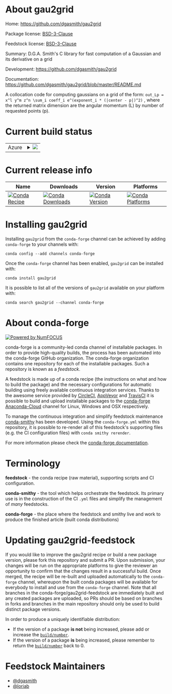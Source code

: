 About gau2grid
==============

Home: https://github.com/dgasmith/gau2grid

Package license: [BSD-3-Clause](https://opensource.org/licenses/BSD-3-Clause)

Feedstock license: [BSD-3-Clause](https://github.com/conda-forge/gau2grid-feedstock/blob/master/LICENSE.txt)

Summary: D.G.A. Smith's C library for fast computation of a Gaussian and its derivative on a grid

Development: https://github.com/dgasmith/gau2grid

Documentation: https://github.com/dgasmith/gau2grid/blob/master/README.md

A collocation code for computing gaussians on a grid of the form: ``` out_Lp = x^l y^m z^n \sum_i coeff_i e^(exponent_i * (|center - p|)^2) ``` , where the returned matrix dimension are the angular momentum (L) by number of requested points (p).


Current build status
====================


<table>
    
  <tr>
    <td>Azure</td>
    <td>
      <details>
        <summary>
          <a href="https://dev.azure.com/conda-forge/feedstock-builds/_build/latest?definitionId=11610&branchName=master">
            <img src="https://dev.azure.com/conda-forge/feedstock-builds/_apis/build/status/gau2grid-feedstock?branchName=master">
          </a>
        </summary>
        <table>
          <thead><tr><th>Variant</th><th>Status</th></tr></thead>
          <tbody><tr>
              <td>linux_64</td>
              <td>
                <a href="https://dev.azure.com/conda-forge/feedstock-builds/_build/latest?definitionId=11610&branchName=master">
                  <img src="https://dev.azure.com/conda-forge/feedstock-builds/_apis/build/status/gau2grid-feedstock?branchName=master&jobName=linux&configuration=linux_64_" alt="variant">
                </a>
              </td>
            </tr><tr>
              <td>osx_64</td>
              <td>
                <a href="https://dev.azure.com/conda-forge/feedstock-builds/_build/latest?definitionId=11610&branchName=master">
                  <img src="https://dev.azure.com/conda-forge/feedstock-builds/_apis/build/status/gau2grid-feedstock?branchName=master&jobName=osx&configuration=osx_64_" alt="variant">
                </a>
              </td>
            </tr><tr>
              <td>win_64</td>
              <td>
                <a href="https://dev.azure.com/conda-forge/feedstock-builds/_build/latest?definitionId=11610&branchName=master">
                  <img src="https://dev.azure.com/conda-forge/feedstock-builds/_apis/build/status/gau2grid-feedstock?branchName=master&jobName=win&configuration=win_64_" alt="variant">
                </a>
              </td>
            </tr>
          </tbody>
        </table>
      </details>
    </td>
  </tr>
</table>

Current release info
====================

| Name | Downloads | Version | Platforms |
| --- | --- | --- | --- |
| [![Conda Recipe](https://img.shields.io/badge/recipe-gau2grid-green.svg)](https://anaconda.org/conda-forge/gau2grid) | [![Conda Downloads](https://img.shields.io/conda/dn/conda-forge/gau2grid.svg)](https://anaconda.org/conda-forge/gau2grid) | [![Conda Version](https://img.shields.io/conda/vn/conda-forge/gau2grid.svg)](https://anaconda.org/conda-forge/gau2grid) | [![Conda Platforms](https://img.shields.io/conda/pn/conda-forge/gau2grid.svg)](https://anaconda.org/conda-forge/gau2grid) |

Installing gau2grid
===================

Installing `gau2grid` from the `conda-forge` channel can be achieved by adding `conda-forge` to your channels with:

```
conda config --add channels conda-forge
```

Once the `conda-forge` channel has been enabled, `gau2grid` can be installed with:

```
conda install gau2grid
```

It is possible to list all of the versions of `gau2grid` available on your platform with:

```
conda search gau2grid --channel conda-forge
```


About conda-forge
=================

[![Powered by NumFOCUS](https://img.shields.io/badge/powered%20by-NumFOCUS-orange.svg?style=flat&colorA=E1523D&colorB=007D8A)](http://numfocus.org)

conda-forge is a community-led conda channel of installable packages.
In order to provide high-quality builds, the process has been automated into the
conda-forge GitHub organization. The conda-forge organization contains one repository
for each of the installable packages. Such a repository is known as a *feedstock*.

A feedstock is made up of a conda recipe (the instructions on what and how to build
the package) and the necessary configurations for automatic building using freely
available continuous integration services. Thanks to the awesome service provided by
[CircleCI](https://circleci.com/), [AppVeyor](https://www.appveyor.com/)
and [TravisCI](https://travis-ci.com/) it is possible to build and upload installable
packages to the [conda-forge](https://anaconda.org/conda-forge)
[Anaconda-Cloud](https://anaconda.org/) channel for Linux, Windows and OSX respectively.

To manage the continuous integration and simplify feedstock maintenance
[conda-smithy](https://github.com/conda-forge/conda-smithy) has been developed.
Using the ``conda-forge.yml`` within this repository, it is possible to re-render all of
this feedstock's supporting files (e.g. the CI configuration files) with ``conda smithy rerender``.

For more information please check the [conda-forge documentation](https://conda-forge.org/docs/).

Terminology
===========

**feedstock** - the conda recipe (raw material), supporting scripts and CI configuration.

**conda-smithy** - the tool which helps orchestrate the feedstock.
                   Its primary use is in the construction of the CI ``.yml`` files
                   and simplify the management of *many* feedstocks.

**conda-forge** - the place where the feedstock and smithy live and work to
                  produce the finished article (built conda distributions)


Updating gau2grid-feedstock
===========================

If you would like to improve the gau2grid recipe or build a new
package version, please fork this repository and submit a PR. Upon submission,
your changes will be run on the appropriate platforms to give the reviewer an
opportunity to confirm that the changes result in a successful build. Once
merged, the recipe will be re-built and uploaded automatically to the
`conda-forge` channel, whereupon the built conda packages will be available for
everybody to install and use from the `conda-forge` channel.
Note that all branches in the conda-forge/gau2grid-feedstock are
immediately built and any created packages are uploaded, so PRs should be based
on branches in forks and branches in the main repository should only be used to
build distinct package versions.

In order to produce a uniquely identifiable distribution:
 * If the version of a package **is not** being increased, please add or increase
   the [``build/number``](https://conda.io/docs/user-guide/tasks/build-packages/define-metadata.html#build-number-and-string).
 * If the version of a package **is** being increased, please remember to return
   the [``build/number``](https://conda.io/docs/user-guide/tasks/build-packages/define-metadata.html#build-number-and-string)
   back to 0.

Feedstock Maintainers
=====================

* [@dgasmith](https://github.com/dgasmith/)
* [@loriab](https://github.com/loriab/)

